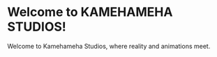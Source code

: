 # Welcome to KAMEHAMEHA STUDIOS!

Welcome to Kamehameha Studios, where reality and animations meet.
